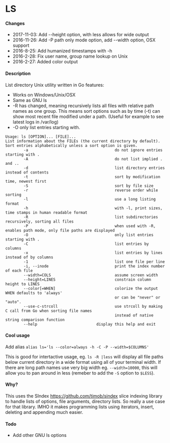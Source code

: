 LS
========

#### Changes
* 2017-11-03: Add --height option, with less allows for wide output
* 2016-11-26: Add -P path only mode option, add --width option, OSX support
* 2016-8-25: Add humanized timestamps with -h
* 2016-2-28: Fix user name, group name lookup on Unix
* 2016-2-27: Added color output

#### Description
List directory Unix utility written in Go features:
* Works on Windows/Unix/OSX
* Same as GNU ls
* -R has changed, meaning recursively lists all files with relative path names as one group. This means sort options such as by time (-t) can show most recent file modified under a path. (Useful for example to see latest logs in /var/log)
* -O only list entries starting with.

```
Usage: ls [OPTION]... [FILE]...
List information about the FILEs (the current directory by default).
Sort entries alphabetically unless a sort option is given.
        -a                                      do not ignore entries starting with .
        -A                                      do not list implied . and ..
        -d                                      list directory entries instead of contents
        -t                                      sort by modification time, newest first
        -S                                      sort by file size
        -r                                      reverse order while sorting
        -l                                      use a long listing format
        -h                                      with -l, print sizes, time stamps in human readable format
        -R                                      list subdirectories recursively, sorting all files
        -P                                      when used with -R, enables path mode, only file paths are displayed
        -O                                      only list entries starting with .
        -C                                      list entries by columns
        -x                                      list entries by lines instead of by columns
        -1                                      list one file per line
        -i, --inode                             print the index number of each file
        --width=COLS                            assume screen width
        --height=LINES                          constrain column height to LINES
        --color[=WHEN]                          colorize the output WHEN defaults to 'always'
                                                or can be "never" or "auto".
        --use-c-strcoll                         use strcoll by making C call from Go when sorting file names
                                                instead of native string comparison function
        --help                          display this help and exit
````

#### Cool usage
Add alias `alias ls='ls --color=always -h -C -P --width=$COLUMNS'`

This is good for intertactive usage, eg. `ls -R |less` will display all file paths below current directory in a wide format using
all of your terminal width. If there are long path names use very big width eg. `--width=10000`, this will allow you to pan around
in less (remeber to add the `-S` option to `$LESS`).

#### Why?
This uses the SIndex https://github.com/timob/sindex slice indexing library to handle lists of options, file arguments, directory
lists. So really a use case for that library. IMHO it makes programming lists using iterators, insert, deleting and appending much
easier.

#### Todo
* Add other GNU ls options
